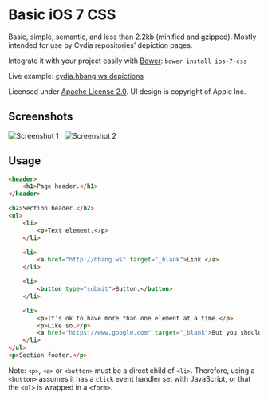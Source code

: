 # Basic iOS 7 CSS
Basic, simple, semantic, and less than 2.2kb (minified and gzipped). Mostly intended for use by Cydia repositories’ depiction pages.

Integrate it with your project easily with [Bower](http://bower.io): `bower install ios-7-css`

Live example: [cydia.hbang.ws depictions](http://cydia.hbang.ws/depiction/ws.hbang.typestatus)

Licensed under [Apache License 2.0](https://www.apache.org/licenses/LICENSE-2.0.html). UI design is copyright of Apple Inc.

## Screenshots
![Screenshot 1](http://i.imgur.com/XOKfDs3.png) &nbsp; ![Screenshot 2](http://i.imgur.com/5qAYSyl.png)

## Usage
```html
<header>
	<h1>Page header.</h1>
</header>

<h2>Section header.</h2>
<ul>
	<li>
		<p>Text element.</p>
	</li>

	<li>
		<a href="http://hbang.ws" target="_blank">Link.</a>
	</li>

	<li>
		<button type="submit">Button.</button>
	</li>

	<li>
		<p>It’s ok to have more than one element at a time.</p>
		<p>Like so…</p>
		<a href="https://www.google.com" target="_blank">But you should probably only use that with multiple paragraphs.</a>
	</li>
</ul>
<p>Section footer.</p>
```

Note: `<p>`, `<a>` or `<button>` must be a direct child of `<li>`. Therefore, using a `<button>` assumes it has a `click` event handler set with JavaScript, or that the `<ul>` is wrapped in a `<form>`.
